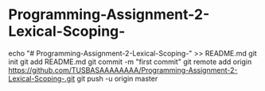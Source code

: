 # Programming-Assignment-2-Lexical-Scoping-
echo "# Programming-Assignment-2-Lexical-Scoping-" >> README.md
git init
git add README.md
git commit -m "first commit"
git remote add origin https://github.com/TUSBASAAAAAAAA/Programming-Assignment-2-Lexical-Scoping-.git
git push -u origin master
